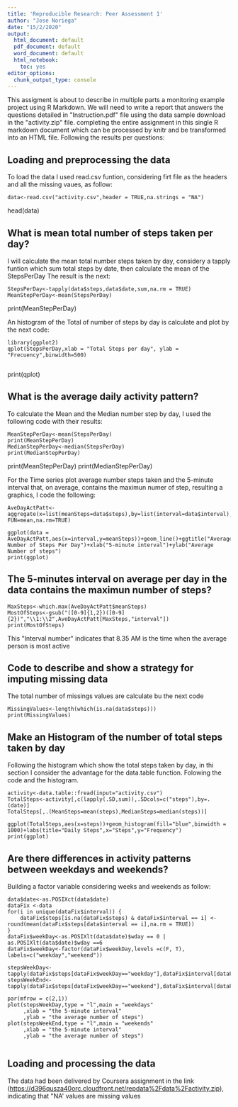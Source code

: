 ```yaml
---
title: 'Reproducible Research: Peer Assessment 1'
author: "Jose Noriega"
date: "15/2/2020"
output:
  html_document: default
  pdf_document: default
  word_document: default
  html_notebook: 
    toc: yes
editor_options: 
  chunk_output_type: console
---
```

This assigment is about to describe in multiple parts a monitoring example project using R Markdown. We will need to write a report that answers the questions detailed in "Instruction.pdf" file using the data sample download in the "activity.zip" file. completing the entire assignment in this single R markdown document which can be processed by knitr and be transformed into an HTML file.
Following the results per questions:

## Loading and preprocessing the data
To load the data I used read.csv funtion, considering firt file as the headers and all the missing vaues, as follow:

```{r}
data<-read.csv("activity.csv",header = TRUE,na.strings = "NA")

```
head(data)
## What is mean total number of steps taken per day?

I will calculate the mean total number steps taken by day, considery a tapply funtion which sum total steps by date, then calculate the mean of the StepsPerDay
The result is the next:

```{r}
StepsPerDay<-tapply(data$steps,data$date,sum,na.rm = TRUE)
MeanStepPerDay<-mean(StepsPerDay)

```
print(MeanStepPerDay)

An histogram of the Total of number of steps by day is calculate and plot by the next code:

```{r}
library(ggplot2)
qplot(StepsPerDay,xlab = "Total Steps per day", ylab = "Frecuency",binwidth=500)


```
print(qplot)

## What is the average daily activity pattern?
To calculate the Mean and the Median number step by day, I used the following code with their results:
```{r}
MeanStepPerDay<-mean(StepsPerDay)
print(MeanStepPerDay)
MedianStepPerDay<-median(StepsPerDay)
print(MedianStepPerDay)
```
print(MeanStepPerDay)
print(MedianStepPerDay)

For the Time series plot average number steps taken and the 5-minute interval that, on average, contains the maximun numer of step, resulting a graphics, I code the following:

```{r}
AveDayActPatt<-aggregate(x=list(meanSteps=data$steps),by=list(interval=data$interval),       FUN=mean,na.rm=TRUE)

ggplot(data = AveDayActPatt,aes(x=interval,y=meanSteps))+geom_line()+ggtitle("Average Number of Steps Per Day")+xlab("5-minute interval")+ylab("Average Number of steps")
print(ggplot)

```

## The 5-minutes interval on average per day in the data contains the maximun number of steps?

```{r}
MaxSteps<-which.max(AveDayActPatt$meanSteps)
MostOfSteps<-gsub("([0-9]{1,2})([0-9]{2})","\\1:\\2",AveDayActPatt[MaxSteps,"interval"])
print(MostOfSteps)
```
This "Interval number" indicates that 8.35 AM is the time when the average person is most active

## Code to describe and show a strategy for imputing missing data

The total number of missings values are calculate bu the next code
```{r}
MissingValues<-length(which(is.na(data$steps)))
print(MissingValues)
```

## Make an Histogram of the number of total steps taken by day
Following the histogram which show the total steps taken by day, in thi section I consider the advantage for the data.table function. Folowing the code and the histogram.
```{r}
activity<-data.table::fread(input="activity.csv")
TotalSteps<-activity[,c(lapply(.SD,sum)),.SDcols=c("steps"),by=.(date)]
TotalSteps[,.(MeanSteps=mean(steps),MedianSteps=median(steps))]

ggplot(TotalSteps,aes(x=steps))+geom_histogram(fill="blue",binwidth = 1000)+labs(title="Daily Steps",x="Steps",y="Frequency")
print(ggplot)

```


## Are there differences in activity patterns between weekdays and weekends?
Building a factor variable considering weeks and weekends as follow:
```{r}
data$date<-as.POSIXct(data$date)
dataFix <-data
for(i in unique(dataFix$interval)) {
    dataFix$steps[is.na(dataFix$steps) & dataFix$interval == i] <- round(mean(dataFix$steps[data$interval == i],na.rm = TRUE))
}
dataFix$weekDay<-as.POSIXlt(data$date)$wday == 0 | as.POSIXlt(data$date)$wday ==6
dataFix$weekDay<-factor(dataFix$weekDay,levels =c(F, T), labels=c("weekday","weekend"))

stepsWeekDay<-tapply(dataFix$steps[dataFix$weekDay=="weekday"],dataFix$interval[dataFix$weekDay=="weekday"],mean)
stepsWeekEnd<-tapply(dataFix$steps[dataFix$weekDay=="weekend"],dataFix$interval[dataFix$weekDay=="weekend"],mean)

par(mfrow = c(2,1))
plot(stepsWeekDay,type = "l",main = "weekdays"
     ,xlab = "the 5-minute interval"
     ,ylab = "the average number of steps")
plot(stepsWeekEnd,type = "l",main = "weekends"
     ,xlab = "the 5-minute interval"
     ,ylab = "the average number of steps")


```
## Loading and processing the data

The data had been delivered by Coursera assignment in the link (https://d396qusza40orc.cloudfront.net/repdata%2Fdata%2Factivity.zip), indicating that "NA' values are missing values




